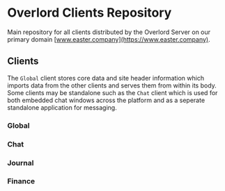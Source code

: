 
# Overlord Clients Repository

Main repository for all clients distributed by the Overlord Server on
our primary domain [www.easter.company](https://www.easter.company).

## Clients

The `Global` client stores core data and site header information which imports data from
the other clients and serves them from within its body. Some clients may be standalone
such as the `Chat` client which is used for both embedded chat windows across the platform
and as a seperate standalone application for messaging.

### Global

### Chat

### Journal

### Finance
